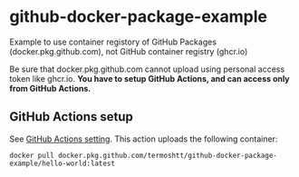 # github-docker-package-example

Example to use container registory of GitHub Packages (docker.pkg.github.com), not GitHub container registry (ghcr.io)

Be sure that docker.pkg.github.com cannot upload using personal access token like ghcr.io. **You have to setup GitHub Actions, and can access only from GitHub Actions.**

GitHub Actions setup
---------------------

See [GitHub Actions setting](./.github/workflows/docker.yml). This action uploads the following container:

```
docker pull docker.pkg.github.com/termoshtt/github-docker-package-example/hello-world:latest
```
